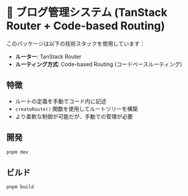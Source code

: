 # 📝 ブログ管理システム (TanStack Router + Code-based Routing)

このパッケージは以下の技術スタックを使用しています：
- **ルーター**: TanStack Router
- **ルーティング方式**: Code-based Routing (コードベースルーティング)

## 特徴

- ルートの定義を手動でコード内に記述
- `createRoute()` 関数を使用してルートツリーを構築
- より柔軟な制御が可能だが、手動での管理が必要

## 開発

```bash
pnpm dev
```

## ビルド

```bash
pnpm build
```